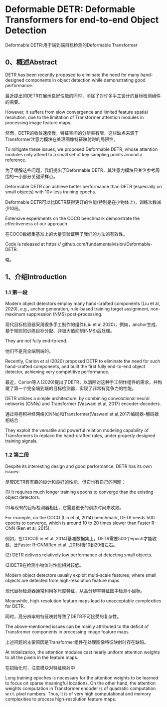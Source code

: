 # Deformable DETR: Deformable Transformers for end-to-end Object Detection

Deformable DETR:用于端到端目标检测的Deformable Transformer

## 0、概述Abstract

DETR has been recently proposed to eliminate the need for many hand-designed components in object detection while demonstrating good performance. 

最近提出的DETR在展示良好性能的同时，消除了对许多手工设计的目标检测组件的需要。

However, it suffers from slow convergence and limited feature spatial resolution, due to the limitation of Transformer attention modules in processing image feature maps. 

然而，DETR的收敛速度慢，特征空间的分辨率有限，这些缺点来源于Transformer注意力模块在处理图像特征映射时的局限性。

To mitigate these issues, we proposed Deformable DETR, whose attention modules only attend to a small set of key sampling points around a reference.

为了缓解这些问题，我们提出了Deformable DETR，其注意力模块只关注参考周围的一小部分关键采样点。

 Deformable DETR can achieve better performance than DETR (especially on small objects) with 10× less training epochs. 

Deformable DETR可以比DETR获得更好的性能(特别是在小物体上)，训练次数减少10倍。

Extensive experiments on the COCO benchmark demonstrate the effectiveness of our approach. 

在COCO数据集基准上的大量实验证明了我们的方法的有效性。

Code is released at https:// github.com/fundamentalvision/Deformable-DETR.

略。

## 1、介绍Introduction

### 1.1 第一段

Modern object detectors employ many hand-crafted components (Liu et al, 2020), e.g., anchor generation, rule-based training target assignment, non-maximum suppression (NMS) post-processing.

现代目标检测器采用很多手工制作的组件(Liu et al,2020)，例如，anchor生成、基于规则的训练目标分配、非极大值抑制(NMS)后处理。

They are not fully end-to-end. 

他们不是完全端到端的。

Recently, Carion et al (2020) proposed DETR to eliminate the need for such hand-crafted components, and built the first fully end-to-end object detector, achieving very competitive performance.

最近，Carion等人(2020)提出了DETR，以消除对这种手工制作组件的需求，并构建了第一个完全端到端的目标检测器，实现了非常有竞争力的性能。

 DETR utilizes a simple architecture, by combining convolutional neural networks (CNNs) and Transformer (Vaswani et al, 2017) encoder-decoders.

通过将卷积神经网络(CNNs)和Transformer(Vaswani et al,2017)编码器-解码器相结合

 They exploit the versatile and powerful relation modeling capability of Transformers to replace the hand-crafted rules, under properly designed training signals.

### 1.2 第二段

Despite its interesting design and good performance, DETR has its own issues: 

尽管DETR有有趣的设计和良好的性能，但它也有自己的问题：

(1) It requires much longer training epochs to converge than the existing object detectors.

(1)与现有的目标检测器相比，它需要更长的训练时间来收敛。

 For example, on the COCO (Lin et al, 2014) benchmark, DETR needs 500 epochs to converge, which is around 10 to 20 times slower than Faster R-CNN (Ren et al, 2015). 

例如，在COCO(Lin et al.,2014)基准数据集上，DETR需要500个epoch才能收敛，比Faster R-CNN(Ren et al .,2015)慢10到20倍左右。

(2) DETR delivers relatively low performance at detecting small objects. 

(2)DETR在检测小物体时性能相对较低。

Modern object detectors usually exploit multi-scale features, where small objects are detected from high-resolution feature maps. 

现代目标检测器通常利用多尺度特征，从高分辨率特征图中检测小目标。

Meanwhile, high-resolution feature maps lead to unacceptable complexities for DETR. 

同时，高分辨率的特征映射导致了DETR不可接受的复杂性。

The above-mentioned issues can be mainly attributed to the deficit of Transformer components in processing image feature maps. 

上述问题的主要原因是Transformer组件在处理图像特征映射时存在缺陷。

At initialization, the attention modules cast nearly uniform attention weights to all the pixels in the feature maps. 

在初始化时，注意模块对特征映射中

Long training epoches is necessary for the attention weights to be learned to focus on sparse meaningful locations. On the other hand, the attention weights computation in Transformer encoder is of quadratic computation w.r.t. pixel numbers. Thus, it is of very high computational and memory complexities to process high-resolution feature maps.


